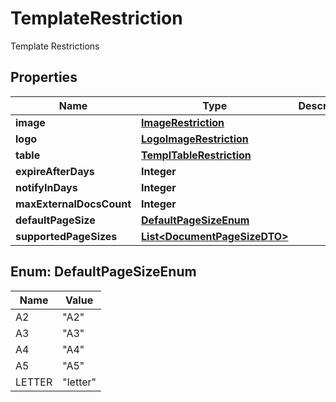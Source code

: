 

# TemplateRestriction

Template Restrictions

## Properties

| Name | Type | Description | Notes |
|------------ | ------------- | ------------- | -------------|
|**image** | [**ImageRestriction**](ImageRestriction.md) |  |  [optional] |
|**logo** | [**LogoImageRestriction**](LogoImageRestriction.md) |  |  [optional] |
|**table** | [**TemplTableRestriction**](TemplTableRestriction.md) |  |  [optional] |
|**expireAfterDays** | **Integer** |  |  [optional] |
|**notifyInDays** | **Integer** |  |  [optional] |
|**maxExternalDocsCount** | **Integer** |  |  [optional] |
|**defaultPageSize** | [**DefaultPageSizeEnum**](#DefaultPageSizeEnum) |  |  [optional] |
|**supportedPageSizes** | [**List&lt;DocumentPageSizeDTO&gt;**](DocumentPageSizeDTO.md) |  |  [optional] |



## Enum: DefaultPageSizeEnum

| Name | Value |
|---- | -----|
| A2 | &quot;A2&quot; |
| A3 | &quot;A3&quot; |
| A4 | &quot;A4&quot; |
| A5 | &quot;A5&quot; |
| LETTER | &quot;letter&quot; |




